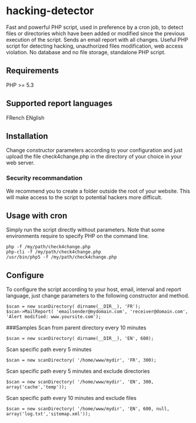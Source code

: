 # hacking-detector
Fast and powerful PHP script, used in preference by a cron job, to detect files or directories which have been added or modified since the previous execution of the script. Sends an email report with all changes. Useful PHP script for detecting hacking, unauthorized files modification, web access violation. No database and no file storage, standalone PHP script.

## Requirements
PHP >= 5.3 

## Supported report languages
FRench
ENglish

## Installation
Change constructor parameters according to your configuration and just upload the file check4change.php in the directory of your choice in your web server.

### Security recommandation
We recommend you to create a folder outside the root of your website. This will make access to the script to potential hackers more difficult.

## Usage with cron
Simply run the script directly without parameters.
Note that some environments require to specify PHP on the command line.
```
php -f /my/path/check4change.php
php-cli -f /my/path/check4change.php
/usr/bin/php5 -f /my/path/check4change.php
```

## Configure
To configure the script according to your host, email, interval and report language, just change parameters to the following constructor and method.
```
$scan = new scanDirectory( dirname(__DIR__), 'FR');
$scan->MailReport( 'emailsender@mydomain.com', 'receiver@domain.com', 'Alert modified: www.yoursite.com');
```

###Samples
Scan from parent directory every 10 minutes
```
$scan = new scanDirectory( dirname(__DIR__), 'EN', 600);
```

Scan specific path every 5 minutes
```
$scan = new scanDirectory( '/home/www/mydir', 'FR', 300);
```

Scan specific path every 5 minutes and exclude directories
```
$scan = new scanDirectory( '/home/www/mydir', 'EN', 300, array('cache','temp'));
```

Scan specific path every 10 minutes and exclude files
```
$scan = new scanDirectory( '/home/www/mydir', 'EN', 600, null, array('log.txt','sitemap.xml'));
```
